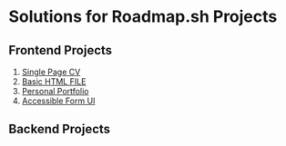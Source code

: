 # Solutions for Roadmap.sh Projects

## Frontend Projects
1. [Single Page CV](https://roadmap.sh/projects/single-page-cv)
2. [Basic HTML FILE](https://roadmap.sh/projects/basic-html-website)
3. [Personal Portfolio](https://roadmap.sh/projects/portfolio-website)
7. [Accessible Form UI](https://roadmap.sh/projects/accessible-form-ui)

## Backend Projects
